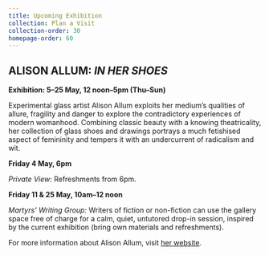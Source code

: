 ```yaml
---
title: Upcoming Exhibition
collection: Plan a Visit
collection-order: 30
homepage-order: 60
---
```


## ALISON ALLUM: <cite>IN HER SHOES</cite>

**Exhibition: 5&ndash;25 May, 12 noon&ndash;5pm (Thu&ndash;Sun)**

Experimental glass artist Alison Allum exploits her medium&rsquo;s qualities of allure, fragility and danger to explore the contradictory experiences of modern womanhood. Combining classic beauty with a knowing theatricality, her collection of glass shoes and drawings portrays a much fetishised aspect of femininity and tempers it with an undercurrent of radicalism and wit.

**Friday 4 May, 6pm**

<cite>Private View:</cite> Refreshments from 6pm.

**Friday 11 &amp; 25 May, 10am&ndash;12 noon**

<cite>Martyrs&rsquo; Writing Group:</cite> Writers of fiction or non-fiction can use the gallery space free of charge for a calm, quiet, untutored drop-in session, inspired by the current exhibition (bring own materials and refreshments).

For more information about Alison Allum, visit [her website](http://www.alisonallum.com "Alison Allum website").